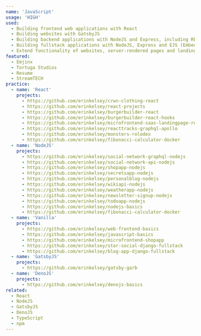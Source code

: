 ```yaml
---
name: 'JavaScript'
usage: 'HIGH'
used:
  - Building frontend web applications with React
  - Building websites with GatsbyJS
  - Building backend applications with NodeJS and Express, including REST and GraphQL APIs
  - Building fullstack applications with NodeJS, Express and EJS (Embedded JavaScript Templates)
  - Extend functionality of websites, server-rendered pages and landing pages with vanilla JavaScript
featured:
  - Emjinx
  - Tortuga Studios
  - Resume
  - StreamTECH
practice:
  - name: 'React'
    projects:
      - https://github.com/erinkelsey/crwn-clothing-react
      - https://github.com/erinkelsey/react-projects
      - https://github.com/erinkelsey/burgerbuilder-react
      - https://github.com/erinkelsey/burgerbuilder-react-hooks
      - https://github.com/erinkelsey/microfrontend-saas-landingpage-react-vue
      - https://github.com/erinkelsey/reacttracks-graphql-apollo
      - https://github.com/erinkelsey/monsters-rolodex
      - https://github.com/erinkelsey/fibonacci-calculator-docker
  - name: 'NodeJS'
    projects:
      - https://github.com/erinkelsey/social-network-graphql-nodejs
      - https://github.com/erinkelsey/social-network-api-nodejs
      - https://github.com/erinkelsey/shopapp-nodejs
      - https://github.com/erinkelsey/secretsapp-nodejs
      - https://github.com/erinkelsey/personalblog-nodejs
      - https://github.com/erinkelsey/wikiapi-nodejs
      - https://github.com/erinkelsey/weatherapp-nodejs
      - https://github.com/erinkelsey/newsletter-signup-nodejs
      - https://github.com/erinkelsey/todoapp-nodejs
      - https://github.com/erinkelsey/nodejs-basics
      - https://github.com/erinkelsey/fibonacci-calculator-docker
  - name: 'Vanilla'
    projects:
      - https://github.com/erinkelsey/web-frontend-basics
      - https://github.com/erinkelsey/javascript-basics
      - https://github.com/erinkelsey/microfrontend-shopapp
      - https://github.com/erinkelsey/star-social-django-fullstack
      - https://github.com/erinkelsey/blog-app-django-fullstack
  - name: 'GatsbyJS'
    projects:
      - https://github.com/erinkelsey/gatsby-garb
  - name: 'DenoJS'
    projects:
      - https://github.com/erinkelsey/denojs-basics
related:
  - React
  - NodeJS
  - GatsbyJS
  - DenoJS
  - TypeScript
  - npm
---
```

